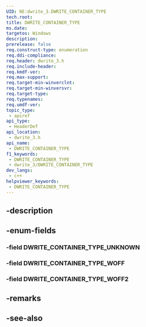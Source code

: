 ```yaml
---
UID: NE:dwrite_3.DWRITE_CONTAINER_TYPE
tech.root: 
title: DWRITE_CONTAINER_TYPE
ms.date: 
targetos: Windows
description: 
prerelease: false
req.construct-type: enumeration
req.ddi-compliance: 
req.header: dwrite_3.h
req.include-header: 
req.kmdf-ver: 
req.max-support: 
req.target-min-winverclnt: 
req.target-min-winversvr: 
req.target-type: 
req.typenames: 
req.umdf-ver: 
topic_type:
 - apiref
api_type:
 - HeaderDef
api_location:
 - dwrite_3.h
api_name:
 - DWRITE_CONTAINER_TYPE
f1_keywords:
 - DWRITE_CONTAINER_TYPE
 - dwrite_3/DWRITE_CONTAINER_TYPE
dev_langs:
 - c++
helpviewer_keywords:
 - DWRITE_CONTAINER_TYPE
---
```


## -description

## -enum-fields

### -field DWRITE_CONTAINER_TYPE_UNKNOWN

### -field DWRITE_CONTAINER_TYPE_WOFF

### -field DWRITE_CONTAINER_TYPE_WOFF2

## -remarks

## -see-also

